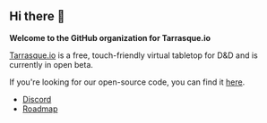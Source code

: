 ## Hi there 👋

**Welcome to the GitHub organization for Tarrasque.io**

[Tarrasque.io](https://tarrasque.io) is a free, touch-friendly virtual tabletop for D&D and is currently in open beta.

If you're looking for our open-source code, you can find it [here](https://github.com/tronite?q=tarrasqueio).

- [Discord](https://tarrasque.io/discord)
- [Roadmap](https://tarrasque.io/roadmap)
